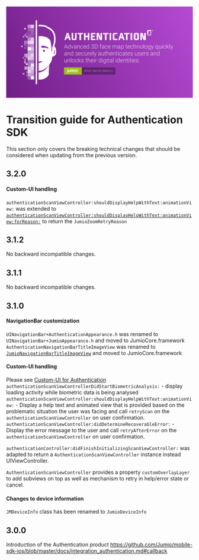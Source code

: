 ![Fastfill & Netverify](images/authentication.png)

# Transition guide for Authentication SDK

This section only covers the breaking technical changes that should be considered when updating from the previous version.

## 3.2.0

#### Custom-UI handling
`authenticationScanViewController:shouldDisplayHelpWithText:animationView:` was extended to [`authenticationScanViewController:shouldDisplayHelpWithText:animationView:forReason:`](https://jumio.github.io/mobile-sdk-ios/NetverifyFace/Protocols/AuthenticationScanViewControllerDelegate.html#/c:objc(pl)AuthenticationScanViewControllerDelegate(im)authenticationScanViewController:shouldDisplayHelpWithText:animationView:forReason:) to return the `JumioZoomRetryReason`

## 3.1.2
No backward incompatible changes.

## 3.1.1
No backward incompatible changes.

## 3.1.0

#### NavigationBar customization
`UINavigationBar+AuthenticationAppearance.h` was renamed to `UINavigationBar+JumioAppearance.h` and moved to JumioCore.framework</br>
`AuthenticationNavigationBarTitleImageView` was renamed to [`JumioNavigationBarTitleImageView`](http://jumio.github.io/mobile-sdk-ios/NetverifyFace/Classes/JumioNavigationBarTitleImageView.html) and moved to JumioCore.framework

#### Custom-UI handling
Please see [Custom-UI for Authentication](https://github.com/Jumio/mobile-sdk-ios/blob/master/docs/integration_authentication.md#custom-ui) 
`authenticationScanViewControllerDidStartBiometricAnalysis:` - display loading activity while biometric data is being analysed
`authenticationScanViewController:shouldDisplayHelpWithText:animationView:` - Display a help text and animated view that is provided based on the problematic situation the user was facing and call `retryScan` on the `authenticationScanViewController` on user confirmation.
`authenticationScanViewController:didDetermineRecoverableError:` - Display the error message to the user and call `retryAfterError` on the `authenticationScanViewController` on user confirmation.

`authenticationController:didFinishInitializingScanViewController:` was adapted to return a `AuthenticationScanViewController` instance instead UIViewController.

`AuthenticationScanViewController` provides a property `customOverlayLayer` to add subviews on top as well as mechanism to retry in help/error state or cancel.

#### Changes to device information
`JMDeviceInfo` class has been renamed to `JumioDeviceInfo`

## 3.0.0
Introduction of the Authentication product
https://github.com/Jumio/mobile-sdk-ios/blob/master/docs/integration_authentication.md#callback
